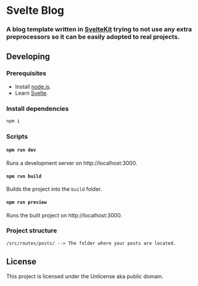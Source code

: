 # Svelte Blog

### A blog template written in [SvelteKit](https://kit.svelte.dev) trying to not use any extra preprocessors so it can be easily adopted to real projects.

## Developing

### Prerequisites

- Install [node.js](https://nodejs.org).
- Learn [Svelte](https://svelte.dev).

### Install dependencies

```bash
npm i
```

### Scripts

#### `npm run dev`

Runs a development server on http://localhost:3000.

#### `npm run build`

Builds the project into the `build` folder.

#### `npm run preview`

Runs the built project on http://localhost:3000.

### Project structure
```
/src/routes/posts/ --> The folder where your posts are located.
```

## License
This project is licensed under the Unlicense aka public domain.